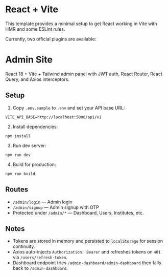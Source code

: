 # React + Vite

This template provides a minimal setup to get React working in Vite with HMR and some ESLint rules.

Currently, two official plugins are available:


# Admin Site

React 18 + Vite + Tailwind admin panel with JWT auth, React Router, React Query, and Axios interceptors.

## Setup

1. Copy `.env.sample` to `.env` and set your API base URL:

```
VITE_API_BASE=http://localhost:5000/api/v1
```

2. Install dependencies:

```
npm install
```

3. Run dev server:

```
npm run dev
```

4. Build for production:

```
npm run build
```

## Routes

- `/admin/login` — Admin login
- `/admin/signup` — Admin signup with OTP
- Protected under `/admin/*` — Dashboard, Users, Institutes, etc.

## Notes

- Tokens are stored in memory and persisted to `localStorage` for session continuity.
- Axios auto-injects `Authorization: Bearer` and refreshes tokens on `401` via `/users/refresh-token`.
- Dashboard endpoint tries `/admin-dashboard/admin-dashboard` then falls back to `/admin-dashboard`.
